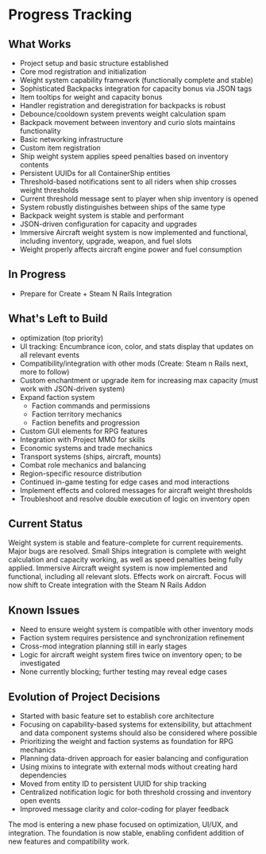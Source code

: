 # Progress Tracking

## What Works
- Project setup and basic structure established
- Core mod registration and initialization
- Weight system capability framework (functionally complete and stable)
- Sophisticated Backpacks integration for capacity bonus via JSON tags
- Item tooltips for weight and capacity bonus
- Handler registration and deregistration for backpacks is robust
- Debounce/cooldown system prevents weight calculation spam
- Backpack movement between inventory and curio slots maintains functionality
- Basic networking infrastructure
- Custom item registration
- Ship weight system applies speed penalties based on inventory contents
- Persistent UUIDs for all ContainerShip entities
- Threshold-based notifications sent to all riders when ship crosses weight thresholds
- Current threshold message sent to player when ship inventory is opened
- System robustly distinguishes between ships of the same type
- Backpack weight system is stable and performant
- JSON-driven configuration for capacity and upgrades
- Immersive Aircraft weight system is now implemented and functional, including inventory, upgrade, weapon, and fuel slots
- Weight properly affects aircraft engine power and fuel consumption

## In Progress
- Prepare for Create + Steam N Rails Integration

## What's Left to Build
- optimization (top priority)
- UI tracking: Encumbrance icon, color, and stats display that updates on all relevant events
- Compatibility/integration with other mods (Create: Steam n Rails next, more to follow)
- Custom enchantment or upgrade item for increasing max capacity (must work with JSON-driven system)
- Expand faction system
  - Faction commands and permissions
  - Faction territory mechanics
  - Faction benefits and progression
- Custom GUI elements for RPG features
- Integration with Project MMO for skills
- Economic systems and trade mechanics
- Transport systems (ships, aircraft, mounts)
- Combat role mechanics and balancing
- Region-specific resource distribution
- Continued in-game testing for edge cases and mod interactions
- Implement effects and colored messages for aircraft weight thresholds
- Troubleshoot and resolve double execution of logic on inventory open

## Current Status
Weight system is stable and feature-complete for current requirements. Major bugs are resolved. Small Ships integration is complete with weight calculation and capacity working, as well as speed penalties being fully applied. Immersive Aircraft weight system is now implemented and functional, including all relevant slots. Effects work on aircraft. Focus will now shift to Create integration with the Steam N Rails Addon

## Known Issues
- Need to ensure weight system is compatible with other inventory mods
- Faction system requires persistence and synchronization refinement
- Cross-mod integration planning still in early stages
- Logic for aircraft weight system fires twice on inventory open; to be investigated
- None currently blocking; further testing may reveal edge cases

## Evolution of Project Decisions
- Started with basic feature set to establish core architecture
- Focusing on capability-based systems for extensibility, but attachment and data component systems should also be considered where possible
- Prioritizing the weight and faction systems as foundation for RPG mechanics
- Planning data-driven approach for easier balancing and configuration
- Using mixins to integrate with external mods without creating hard dependencies
- Moved from entity ID to persistent UUID for ship tracking
- Centralized notification logic for both threshold crossing and inventory open events
- Improved message clarity and color-coding for player feedback

The mod is entering a new phase focused on optimization, UI/UX, and integration. The foundation is now stable, enabling confident addition of new features and compatibility work. 